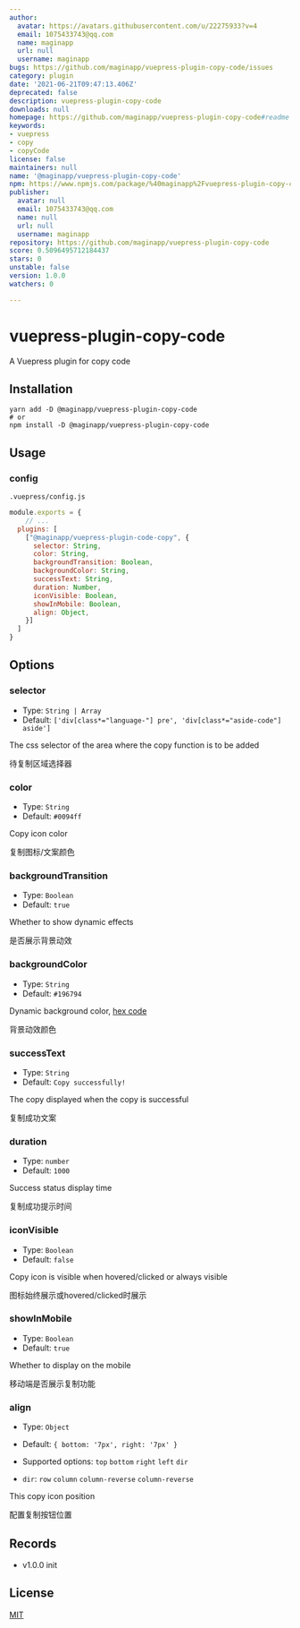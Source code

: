 ```yaml
---
author:
  avatar: https://avatars.githubusercontent.com/u/22275933?v=4
  email: 1075433743@qq.com
  name: maginapp
  url: null
  username: maginapp
bugs: https://github.com/maginapp/vuepress-plugin-copy-code/issues
category: plugin
date: '2021-06-21T09:47:13.406Z'
deprecated: false
description: vuepress-plugin-copy-code
downloads: null
homepage: https://github.com/maginapp/vuepress-plugin-copy-code#readme
keywords:
- vuepress
- copy
- copyCode
license: false
maintainers: null
name: '@maginapp/vuepress-plugin-copy-code'
npm: https://www.npmjs.com/package/%40maginapp%2Fvuepress-plugin-copy-code
publisher:
  avatar: null
  email: 1075433743@qq.com
  name: null
  url: null
  username: maginapp
repository: https://github.com/maginapp/vuepress-plugin-copy-code
score: 0.5096495712184437
stars: 0
unstable: false
version: 1.0.0
watchers: 0

---
```


# vuepress-plugin-copy-code

A Vuepress plugin for copy code

## Installation

```shell
yarn add -D @maginapp/vuepress-plugin-copy-code
# or
npm install -D @maginapp/vuepress-plugin-copy-code
```

## Usage

### config

`.vuepress/config.js`

```js
module.exports = {
    // ...
  plugins: [
    ["@maginapp/vuepress-plugin-code-copy", {
      selector: String,
      color: String,
      backgroundTransition: Boolean,
      backgroundColor: String,
      successText: String,
      duration: Number,
      iconVisible: Boolean,
      showInMobile: Boolean,
      align: Object,
    }]
  ]
}
```

## Options

### selector

*  Type: `String | Array`
*  Default: `['div[class*="language-"] pre', 'div[class*="aside-code"] aside']`

The css selector of the area where the copy function is to be added

待复制区域选择器

### color

*  Type: `String`
*  Default: `#0094ff`

Copy icon color

复制图标/文案颜色

### backgroundTransition

*  Type: `Boolean`
*  Default: `true`

Whether to show dynamic effects

是否展示背景动效

### backgroundColor

*  Type: `String`
*  Default: `#196794`

Dynamic background color, [hex code](https://htmlcolorcodes.com/)

背景动效颜色

### successText

*  Type: `String`
*  Default: `Copy successfully!`

The copy displayed when the copy is successful

复制成功文案

### duration

*  Type: `number`
*  Default: `1000`

Success status display time

复制成功提示时间

### iconVisible

*  Type: `Boolean`
*  Default: `false`

Copy icon is visible when hovered/clicked or always visible

图标始终展示或hovered/clicked时展示

### showInMobile

*  Type: `Boolean`
*  Default: `true`

Whether to display on the mobile

移动端是否展示复制功能

### align

*  Type: `Object`
*  Default: `{ bottom: '7px', right: '7px' }`
*  Supported options: `top` `bottom` `right` `left` `dir`

  * `dir`: `row` `column` `column-reverse` `column-reverse`

This copy icon position

配置复制按钮位置

## Records

* v1.0.0 init

## License

[MIT](https://github.com/maginapp/vuepress-plugin-copy-code)
